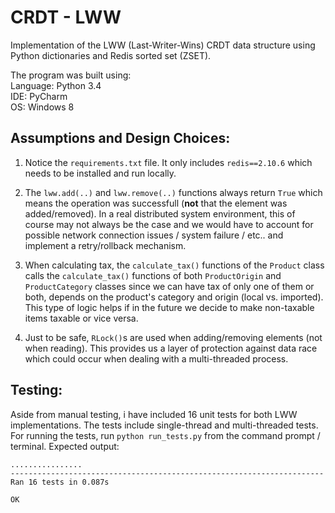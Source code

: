 # CRDT - LWW
Implementation of the LWW (Last-Writer-Wins) CRDT data structure
using Python dictionaries and Redis sorted set (ZSET).

The program was built using: <br />
Language: Python 3.4 <br />
IDE: PyCharm <br />
OS: Windows 8


## Assumptions and Design Choices:

1. Notice the `requirements.txt` file. It only includes `redis==2.10.6` which needs to be installed and run locally. 

2. The `lww.add(..)` and `lww.remove(..)` functions always return `True` which means the operation was successfull
(**not** that the element was added/removed).
In a real distributed system environment, this of course may not always be the case and we would have to account for possible
network connection issues / system failure / etc.. and implement a retry/rollback mechanism.

3. When calculating tax, the `calculate_tax()` functions of the `Product` class calls the `calculate_tax()` functions of both
`ProductOrigin` and `ProductCategory` classes since we can have tax of only one of them or both, depends on the product's
category and origin (local vs. imported).
This type of logic helps if in the future we decide to make non-taxable items taxable or vice versa.

4. Just to be safe, `RLock()`s are used when adding/removing elements (not when reading).
This provides us a layer of protection against data race which could occur when dealing with a multi-threaded process.

## Testing:

Aside from manual testing, i have included 16 unit tests for both LWW implementations.
The tests include single-thread and multi-threaded tests.
For running the tests, run `python run_tests.py` from the command prompt / terminal.
Expected output:
```
................
----------------------------------------------------------------------
Ran 16 tests in 0.087s

OK
```
